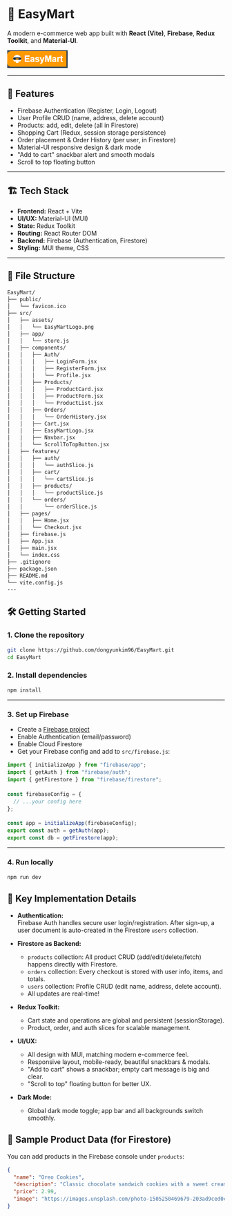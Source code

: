 # 🛒 EasyMart

A modern e-commerce web app built with **React (Vite)**, **Firebase**, **Redux Toolkit**, and **Material-UI**.

![EasyMart Banner](src/assets/EasyMartLogo.png)

---

## 🚀 Features

- Firebase Authentication (Register, Login, Logout)
- User Profile CRUD (name, address, delete account)
- Products: add, edit, delete (all in Firestore)
- Shopping Cart (Redux, session storage persistence)
- Order placement & Order History (per user, in Firestore)
- Material-UI responsive design & dark mode
- "Add to cart" snackbar alert and smooth modals
- Scroll to top floating button

---

## 🏗️ Tech Stack

- **Frontend:** React + Vite
- **UI/UX:** Material-UI (MUI)
- **State:** Redux Toolkit
- **Routing:** React Router DOM
- **Backend:** Firebase (Authentication, Firestore)
- **Styling:** MUI theme, CSS

---

## 📁 File Structure

```plaintext
EasyMart/
├── public/
│   └── favicon.ico
├── src/
│   ├── assets/
│   │   └── EasyMartLogo.png
│   ├── app/
│   │   └── store.js
│   ├── components/
│   │   ├── Auth/
│   │   │   ├── LoginForm.jsx
│   │   │   ├── RegisterForm.jsx
│   │   │   └── Profile.jsx
│   │   ├── Products/
│   │   │   ├── ProductCard.jsx
│   │   │   ├── ProductForm.jsx
│   │   │   └── ProductList.jsx
│   │   ├── Orders/
│   │   │   └── OrderHistory.jsx
│   │   ├── Cart.jsx
│   │   ├── EasyMartLogo.jsx
│   │   ├── Navbar.jsx
│   │   └── ScrollToTopButton.jsx
│   ├── features/
│   │   ├── auth/
│   │   │   └── authSlice.js
│   │   ├── cart/
│   │   │   └── cartSlice.js
│   │   ├── products/
│   │   │   └── productSlice.js
│   │   └── orders/
│   │       └── orderSlice.js
│   ├── pages/
│   │   ├── Home.jsx
│   │   └── Checkout.jsx
│   ├── firebase.js
│   ├── App.jsx
│   ├── main.jsx
│   └── index.css
├── .gitignore
├── package.json
├── README.md
└── vite.config.js
---
```

## 🛠️ Getting Started

### 1. Clone the repository

```bash
git clone https://github.com/dongyunkim96/EasyMart.git
cd EasyMart
```
### 2. Install dependencies

```bash
npm install
```
---

### 3. Set up Firebase

- Create a [Firebase project](https://console.firebase.google.com/)
- Enable Authentication (email/password)
- Enable Cloud Firestore
- Get your Firebase config and add to `src/firebase.js`:

```js
import { initializeApp } from "firebase/app";
import { getAuth } from "firebase/auth";
import { getFirestore } from "firebase/firestore";

const firebaseConfig = {
  // ...your config here
};

const app = initializeApp(firebaseConfig);
export const auth = getAuth(app);
export const db = getFirestore(app);
```
---

### 4. Run locally

```bash
npm run dev
```
## 📝 Key Implementation Details

- **Authentication:**  
  Firebase Auth handles secure user login/registration. After sign-up, a user document is auto-created in the Firestore `users` collection.

- **Firestore as Backend:**  
  - `products` collection: All product CRUD (add/edit/delete/fetch) happens directly with Firestore.
  - `orders` collection: Every checkout is stored with user info, items, and totals.
  - `users` collection: Profile CRUD (edit name, address, delete account).
  - All updates are real-time!

- **Redux Toolkit:**  
  - Cart state and operations are global and persistent (sessionStorage).
  - Product, order, and auth slices for scalable management.

- **UI/UX:**  
  - All design with MUI, matching modern e-commerce feel.
  - Responsive layout, mobile-ready, beautiful snackbars & modals.
  - "Add to cart" shows a snackbar; empty cart message is big and clear.
  - "Scroll to top" floating button for better UX.

- **Dark Mode:**  
  - Global dark mode toggle; app bar and all backgrounds switch smoothly.

## 🛒 Sample Product Data (for Firestore)

You can add products in the Firebase console under `products`:

```json
{
  "name": "Oreo Cookies",
  "description": "Classic chocolate sandwich cookies with a sweet cream filling.",
  "price": 2.99,
  "image": "https://images.unsplash.com/photo-1505250469679-203ad9ced0cb?auto=format&fit=crop&w=400&q=80"
}
```
